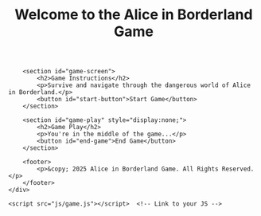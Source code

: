 <!DOCTYPE html>
<html lang="en">

<head>
    <meta charset="UTF-8">
    <meta name="viewport" content="width=device-width, initial-scale=1.0">
    <title>Alice in Borderland Game</title>
    <link rel="stylesheet" href="css/style.css">  <!-- Link to your CSS -->
</head>

<body>
    <div class="container">
        <header>
            <h1>Welcome to the Alice in Borderland Game</h1>
        </header>

        <section id="game-screen">
            <h2>Game Instructions</h2>
            <p>Survive and navigate through the dangerous world of Alice in Borderland.</p>
            <button id="start-button">Start Game</button>
        </section>

        <section id="game-play" style="display:none;">
            <h2>Game Play</h2>
            <p>You're in the middle of the game...</p>
            <button id="end-game">End Game</button>
        </section>

        <footer>
            <p>&copy; 2025 Alice in Borderland Game. All Rights Reserved.</p>
        </footer>
    </div>

    <script src="js/game.js"></script>  <!-- Link to your JS -->
</body>

</html>
